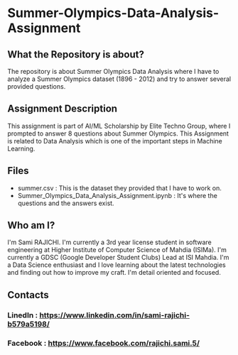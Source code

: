 # Summer-Olympics-Data-Analysis-Assignment

## What the Repository is about?

The repository is about Summer Olympics Data Analysis where I have to analyze a Summer Olympics dataset (1896 - 2012) and try to answer several provided questions.

## Assignment Description

This assignment is part of AI/ML Scholarship by Elite Techno Group, where I prompted to answer 8 questions about Summer Olympics. This Assignment is related to Data Analysis which is one of the important steps in Machine Learning.

## Files 

- summer.csv : This is the dataset they provided that I have to work on.
- Summer_Olympics_Data_Analysis_Assignment.ipynb : It's where the questions and the answers exist.

## Who am I?

I'm Sami RAJICHI. I'm currently a 3rd year license student in software engineering at Higher Institute of Computer Science of Mahdia (ISIMa). I'm currently a GDSC (Google Developer Student Clubs) Lead at ISI Mahdia. I'm a Data Science enthusiast and I love learning about the latest technologies and finding out how to improve my craft. I'm detail oriented and focused. 

## Contacts

### LinedIn : https://www.linkedin.com/in/sami-rajichi-b579a5198/
### Facebook : https://www.facebook.com/rajichi.sami.5/

